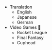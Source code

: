 * Translation
  * English
  * Japanese
  * German
* Video Games :tada:
  * Rocket League
  * Final Fantasy
  * Cuphead
